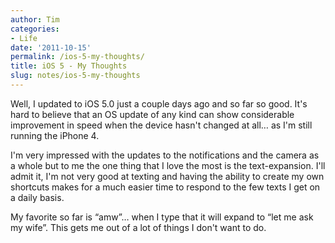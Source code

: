 ```yaml
---
author: Tim
categories:
- Life
date: '2011-10-15'
permalink: /ios-5-my-thoughts/
title: iOS 5 - My Thoughts
slug: notes/ios-5-my-thoughts
---
```


Well, I updated to iOS 5.0 just a couple days ago and so far so good. It's hard to believe that an OS update of any kind can show considerable improvement in speed when the device hasn't changed at all&#8230; as I'm still running the iPhone 4.

I'm very impressed with the updates to the notifications and the camera as a whole but to me the one thing that I love the most is the text-expansion. I'll admit it, I'm not very good at texting and having the ability to create my own shortcuts makes for a much easier time to respond to the few texts I get on a daily basis.

My favorite so far is &#8220;amw&#8221;&#8230; when I type that it will expand to &#8220;let me ask my wife&#8221;. This gets me out of a lot of things I don't want to do.
 
